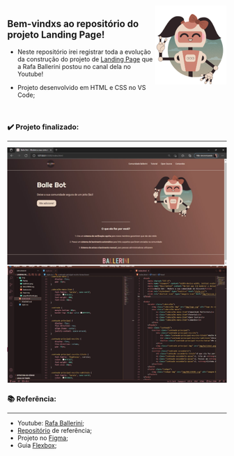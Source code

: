 <img align="right" height="180em" src="https://github.com/Feruaro/Landing-Page/blob/main/img/ballebot.png"/>

## Bem-vindxs ao repositório do projeto Landing Page!

* Neste repositório irei registrar toda a evolução da construção do projeto de [Landing Page](https://www.youtube.com/watch?v=llF6vD-RljE) que a Rafa Ballerini postou no canal dela no Youtube!

* Projeto desenvolvido em HTML e CSS no VS Code;

  ​


### ✔️ Projeto finalizado:

----

<img src="https://github.com/Feruaro/Landing-Page/blob/main/img/pagefinalizada.jpg"/>

<img src="https://github.com/Feruaro/Landing-Page/blob/main/img/codigo.jpg"/>

### 📚 Referência:

----

* Youtube: [Rafa Ballerini](https://www.youtube.com/channel/UC_-uuuZbY0AAt9CViNzvc-Q);
* [Repositório]() de referência;
* Projeto no [Figma](https://www.figma.com/file/myqP66iQwzjwjrIAJyyrip/BalleBot?node-id=0%3A1);
* Guia [Flexbox](https://css-tricks.com/snippets/css/a-guide-to-flexbox/);